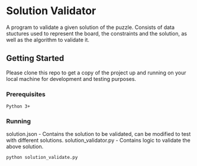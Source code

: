 # Solution Validator

A program to validate a given solution of the puzzle. Consists of data stuctures used to represent the board, the constraints and the solution, as well as the
algorithm to validate it.

## Getting Started

Please clone this repo to get a copy of the project up and running on your local machine for development and testing purposes.

### Prerequisites

```
Python 3+
```

### Running

solution.json - Contains the solution to be validated, can be modified to test with different solutions.
solution_validator.py - Contains logic to validate the above solution.

```
python solution_validate.py
```

